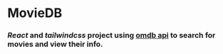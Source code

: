 # MovieDB

### _React_ and _tailwindcss_ project using [omdb api](http://omdbapi.com/) to search for movies and view their info.
